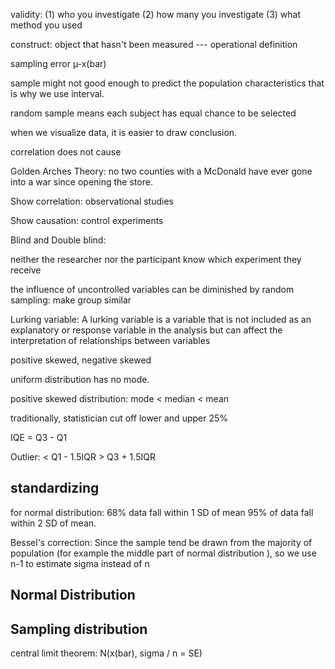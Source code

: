 validity:
(1) who you investigate 
(2) how many you investigate
(3) what method you used 

construct:
object that hasn't been measured --- operational definition 

sampling error µ-x(bar)

sample might not good enough to predict the population characteristics that is why we use interval.

random sample means each subject has equal chance to be selected 

when we visualize data, it is easier to draw conclusion.

correlation does not cause

Golden Arches Theory: no two counties with a McDonald have ever gone into a war since opening the store.


Show correlation: observational studies 

Show causation: control experiments 


Blind and Double blind:

neither the researcher nor the participant know which experiment they receive


the influence of uncontrolled variables can be diminished by random sampling: make group similar 

Lurking variable: 
A lurking variable is a variable that is not included as an explanatory or 
response variable in the analysis but can affect the interpretation of relationships between variables


positive skewed, negative skewed

uniform distribution has no mode.

positive skewed distribution: mode < median < mean


traditionally, statistician cut off lower and upper 25%

IQE = Q3 - Q1

Outlier: < Q1 - 1.5IQR
		 > Q3 + 1.5IQR
		 
		 
## standardizing 
		 
for normal distribution: 68% data fall within 1 SD of mean
95% of data fall within 2 SD of mean.


Bessel's correction: Since the sample tend be drawn from the majority of population
(for example the middle part of normal distribution ), so we use n-1 to estimate sigma instead of n


## Normal Distribution 


## Sampling distribution 

central limit theorem: N(x(bar), sigma / n = SE)












